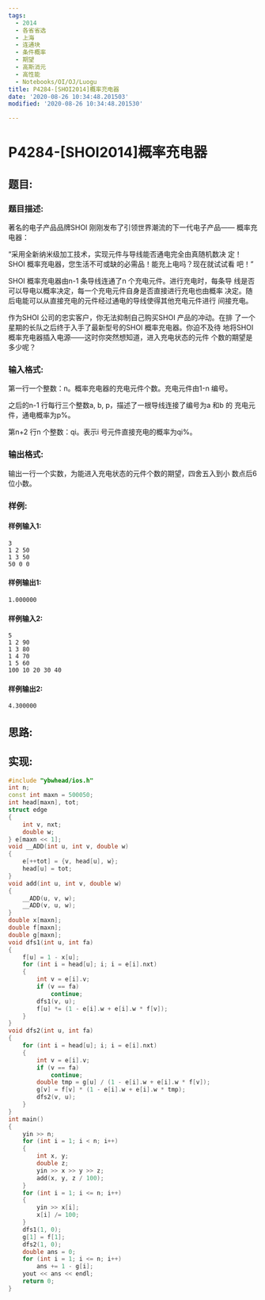 ```yaml
---
tags: 
  - 2014
  - 各省省选
  - 上海
  - 连通块
  - 条件概率
  - 期望
  - 高斯消元
  - 高性能
  - Notebooks/OI/OJ/Luogu
title: P4284-[SHOI2014]概率充电器
date: '2020-08-26 10:34:48.201503'
modified: '2020-08-26 10:34:48.201530'

---
```

# P4284-[SHOI2014]概率充电器
## 题目:
### 题目描述:
著名的电子产品品牌SHOI 刚刚发布了引领世界潮流的下一代电子产品——
概率充电器：

“采用全新纳米级加工技术，实现元件与导线能否通电完全由真随机数决
定！SHOI 概率充电器，您生活不可或缺的必需品！能充上电吗？现在就试试看
吧！”

SHOI 概率充电器由n-1 条导线连通了n 个充电元件。进行充电时，每条导
线是否可以导电以概率决定，每一个充电元件自身是否直接进行充电也由概率
决定。随后电能可以从直接充电的元件经过通电的导线使得其他充电元件进行
间接充电。

作为SHOI 公司的忠实客户，你无法抑制自己购买SHOI 产品的冲动。在排
了一个星期的长队之后终于入手了最新型号的SHOI 概率充电器。你迫不及待
地将SHOI 概率充电器插入电源——这时你突然想知道，进入充电状态的元件
个数的期望是多少呢？
### 输入格式:
第一行一个整数：n。概率充电器的充电元件个数。充电元件由1-n 编号。

之后的n-1 行每行三个整数a, b, p，描述了一根导线连接了编号为a 和b 的
充电元件，通电概率为p%。

第n+2 行n 个整数：qi。表示i 号元件直接充电的概率为qi%。
### 输出格式:
输出一行一个实数，为能进入充电状态的元件个数的期望，四舍五入到小
数点后6 位小数。
### 样例:
#### 样例输入1:
```
3
1 2 50
1 3 50
50 0 0
```
#### 样例输出1:
```
1.000000
```
#### 样例输入2:
```
5
1 2 90
1 3 80
1 4 70
1 5 60
100 10 20 30 40
```
#### 样例输出2:
```
4.300000
```
## 思路:

## 实现:
```cpp
#include "ybwhead/ios.h"
int n;
const int maxn = 500050;
int head[maxn], tot;
struct edge
{
    int v, nxt;
    double w;
} e[maxn << 1];
void __ADD(int u, int v, double w)
{
    e[++tot] = {v, head[u], w};
    head[u] = tot;
}
void add(int u, int v, double w)
{
    __ADD(u, v, w);
    __ADD(v, u, w);
}
double x[maxn];
double f[maxn];
double g[maxn];
void dfs1(int u, int fa)
{
    f[u] = 1 - x[u];
    for (int i = head[u]; i; i = e[i].nxt)
    {
        int v = e[i].v;
        if (v == fa)
            continue;
        dfs1(v, u);
        f[u] *= (1 - e[i].w + e[i].w * f[v]);
    }
}
void dfs2(int u, int fa)
{
    for (int i = head[u]; i; i = e[i].nxt)
    {
        int v = e[i].v;
        if (v == fa)
            continue;
        double tmp = g[u] / (1 - e[i].w + e[i].w * f[v]);
        g[v] = f[v] * (1 - e[i].w + e[i].w * tmp);
        dfs2(v, u);
    }
}
int main()
{
    yin >> n;
    for (int i = 1; i < n; i++)
    {
        int x, y;
        double z;
        yin >> x >> y >> z;
        add(x, y, z / 100);
    }
    for (int i = 1; i <= n; i++)
    {
        yin >> x[i];
        x[i] /= 100;
    }
    dfs1(1, 0);
    g[1] = f[1];
    dfs2(1, 0);
    double ans = 0;
    for (int i = 1; i <= n; i++)
        ans += 1 - g[i];
    yout << ans << endl;
    return 0;
}
```
